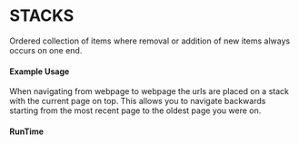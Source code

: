 # STACKS

Ordered collection of items where removal or addition of new items always occurs on one end.

#### Example Usage 
When navigating from webpage to webpage the urls are placed on a stack with the current page on top. This allows you to navigate backwards starting from the most recent page to the oldest page you were on. 

#### RunTime
